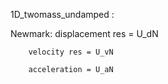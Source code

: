 1D_twomass_undamped :

Newmark:
        displacement res = U_dN
        
        velocity res = U_vN
        
        acceleration = U_aN
